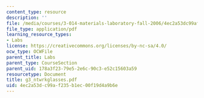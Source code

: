 ```yaml
---
content_type: resource
description: ''
file: /media/courses/3-014-materials-laboratory-fall-2006/4ec2a53dc99af235b1ec00f19d4a9b6e_g3_ntwrkglasses.pdf
file_type: application/pdf
learning_resource_types:
- Labs
license: https://creativecommons.org/licenses/by-nc-sa/4.0/
ocw_type: OCWFile
parent_title: Labs
parent_type: CourseSection
parent_uid: 178a3f23-79e5-2e6c-90c3-e52c15603a59
resourcetype: Document
title: g3_ntwrkglasses.pdf
uid: 4ec2a53d-c99a-f235-b1ec-00f19d4a9b6e
---
```


